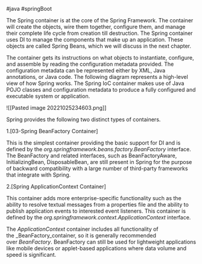 #java #springBoot 

The Spring container is at the core of the Spring Framework. The container will create the objects, wire them together, configure them, and manage their complete life cycle from creation till destruction. The Spring container uses DI to manage the components that make up an application. These objects are called Spring Beans, which we will discuss in the next chapter.

The container gets its instructions on what objects to instantiate, configure, and assemble by reading the configuration metadata provided. The configuration metadata can be represented either by XML, Java annotations, or Java code. The following diagram represents a high-level view of how Spring works. The Spring IoC container makes use of Java POJO classes and configuration metadata to produce a fully configured and executable system or application.

![[Pasted image 20221025234603.png]]

Spring provides the following two distinct types of containers.

1.[03-Spring BeanFactory Container]

This is the simplest container providing the basic support for DI and is defined by the _org.springframework.beans.factory.BeanFactory_ interface. The BeanFactory and related interfaces, such as BeanFactoryAware, InitializingBean, DisposableBean, are still present in Spring for the purpose of backward compatibility with a large number of third-party frameworks that integrate with Spring.

2.[Spring ApplicationContext Container]

This container adds more enterprise-specific functionality such as the ability to resolve textual messages from a properties file and the ability to publish application events to interested event listeners. This container is defined by the _org.springframework.context.ApplicationContext_ interface.

The _ApplicationContext_ container includes all functionality of the _BeanFactory_container, so it is generally recommended over _BeanFactory_. BeanFactory can still be used for lightweight applications like mobile devices or applet-based applications where data volume and speed is significant.